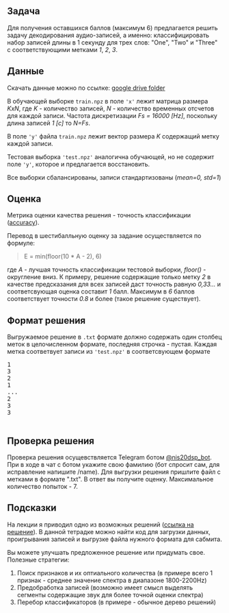 ## Задача
Для получения оставшихся баллов (максимум 6) предлагается решить задачу декодирования аудио-записей, а именно: классифицировать набор записей длины в 1 секунду для трех слов: "One", "Two" и "Three" с соответствующими метками *1*, *2*, *3*. 

## Данные
Скачать данные можно по ссылке: [google drive folder](https://drive.google.com/drive/folders/1P1VpNNLTbsZC4dC51fUefhAncJedmpBk?usp=sharing)

В обучающей выборке `train.npz` в поле `'x'` лежит матрица размера *KxN*, где *K* - количество записей, *N* - количество временных отсчетов для каждой записи. Частота дискретизации *Fs = 16000 [Hz]*, поскольку длина записей *1 [с]* то *N=Fs*. 

В поле `'y'` файла `train.npz` лежит вектор размера *K* содержащий метку каждой записи. 

Тестовая выборка `'test.npz'` аналогична обучающей, но не содержит поле `'y'`, которое и предлагается восстановить. 

Все выборки сбалансированы, записи стандартизованы (*mean=0, std=1*)

## Оценка

Метрика оценки качества решения - точность классификации ([accuracy](https://scikit-learn.org/stable/modules/model_evaluation.html#accuracy-score)). 

Перевод в шестибалльную оценку за задание осуществляется по формуле:

> E = min(floor(10 * A - 2), 6)

где *A* - лучшая точность классификации тестовой выборки, *floor()* - округление вниз. К примеру, решение содержащие только метку *2* в качестве предсказания для всех записей даст точность равную *0,33...* и соответсвующая оценка составит *1* балл. Максимум в *6* баллов соответствует точности *0.8* и более (такое решение существует).


## Формат решения 

Выгружаемое решение в `.txt` формате должно содержать один столбец меток в целочисленном формате, последняя строчка - пустая. Каждая метка соответвует записи из `'test.npz'` в соответсвующем формате
<pre>1<br />3<br />2<br />1<br />...<br />2<br />3<br />3<br /> </pre>

## Проверка решения

Проверка решения осущевствляется Telegram ботом [@nis20dsp_bot](https://t.me/nis20dsp_bot). При в ходе в чат с ботом укажите свою фамилию (бот спросит сам, для исправление напишите /name). Для выгрузки решения пришлите файл с метками в формате ".txt". В ответ вы получите оценку. Максимальное количество попыток - 7.


## Подсказки

На лекции я приводил одно из возможных решений ([ссылка на решение](https://github.com/nikolaims/nis20dsp/blob/master/lectures/lecture7.ipynb)). В данной тетрадке можно найти код для загрузки данных, проигрывания записей и выгрузке файла нужного формата для сабмита. 

Вы можете улучшать предложенное решение или придумать свое. Полезные стратегии:

1. Поиск признаков и их оптиального количества (в примере всего 1 признак - среднее значение спектра в диапазоне 1800-2200Hz)
2. Предобработка записей (возможно имеет смысл выделять сегменты содержащие звук для более точной оценки спектра)
3. Перебор классификаторов (в примере - обычное дерево решений)

